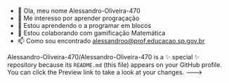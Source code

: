 - 👋 Ola, meu nome Alessandro-Oliveira-470
- 👀 Me interesso por aprender prograçação
- 🌱 Estou aprendendo o a programar em blocos
- 💞️ Estou colaborando com gamificação Matemática
- 📫 Como sou encontrado alessandroo@prof.educacao.sp.gov.br


Alessandro-Oliveira-470/Alessandro-Oliveira-470 is a ✨ special ✨ repository because its `README.md` (this file) appears on your GitHub profile.
You can click the Preview link to take a look at your changes.
--->
